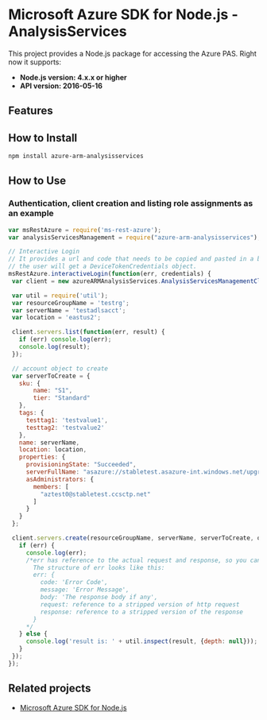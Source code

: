 # Microsoft Azure SDK for Node.js - AnalysisServices

This project provides a Node.js package for accessing the Azure PAS. Right now it supports:
- **Node.js version: 4.x.x or higher**
- **API version: 2016-05-16**

## Features


## How to Install

```bash
npm install azure-arm-analysisservices
```

## How to Use

### Authentication, client creation and listing role assignments as an example

 ```javascript
 var msRestAzure = require('ms-rest-azure');
 var analysisServicesManagement = require("azure-arm-analysisservices");
 
 // Interactive Login
 // It provides a url and code that needs to be copied and pasted in a browser and authenticated over there. If successful, 
 // the user will get a DeviceTokenCredentials object.
 msRestAzure.interactiveLogin(function(err, credentials) {
  var client = new azureARMAnalysisServices.AnalysisServicesManagementClient(credentials, 'your-subscription-id');

  var util = require('util');
  var resourceGroupName = 'testrg';
  var serverName = 'testadlsacct';
  var location = 'eastus2';

  client.servers.list(function(err, result) {
    if (err) console.log(err);
    console.log(result);
  });

  // account object to create
  var serverToCreate = {
    sku: {
        name: "S1",
        tier: "Standard"
    },    
    tags: {
      testtag1: 'testvalue1',
      testtag2: 'testvalue2'
    },
    name: serverName,
    location: location,
    properties: {
      provisioningState: "Succeeded",
      serverFullName: "asazure://stabletest.asazure-int.windows.net/upgradevalidation",
      asAdministrators: {
        members: [
          "aztest0@stabletest.ccsctp.net"
        ]
      }
    }
  };

  client.servers.create(resourceGroupName, serverName, serverToCreate, options, callback) {
    if (err) {
      console.log(err);
      /*err has reference to the actual request and response, so you can see what was sent and received on the wire.
        The structure of err looks like this:
        err: {
          code: 'Error Code',
          message: 'Error Message',
          body: 'The response body if any',
          request: reference to a stripped version of http request
          response: reference to a stripped version of the response
        }
      */
    } else {
      console.log('result is: ' + util.inspect(result, {depth: null}));
    }
  });
 });
```

## Related projects

- [Microsoft Azure SDK for Node.js](https://github.com/Azure/azure-sdk-for-node)
